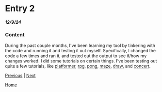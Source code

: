 # Entry 2
##### 12/9/24

### Content

During the past couple months, I've been learning my tool by tinkering with the code and running it and testing it out myself. Specifically, I changed the code a few times and ran it, and tested out the output to see if/how my changes worked. I did some tutorials on certain things. I've been testing out quite a few tutorials, like [platformer](https://kaboomjs.com/play?example=platformer), [rpg](https://kaboomjs.com/play?example=rpg), [pong](https://kaboomjs.com/play?example=pong), [maze](https://kaboomjs.com/play?example=maze), [draw](https://kaboomjs.com/play?example=draw), and [concert](https://kaboomjs.com/play?example=concert).

[Previous](entry01.md) | [Next](entry03.md)

[Home](../README.md)
